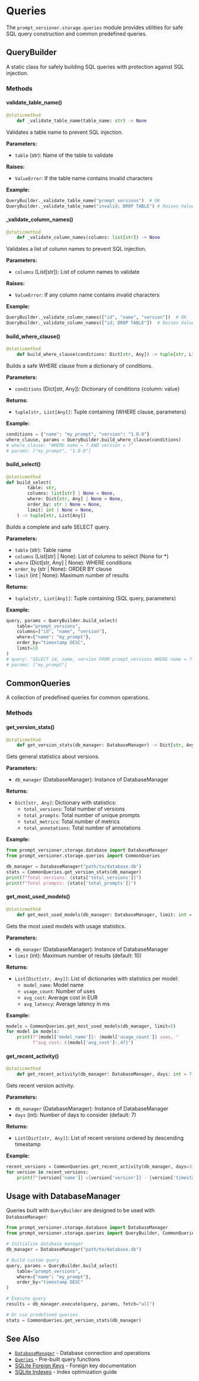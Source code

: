 
# Queries

The `prompt_versioner.storage.queries` module provides utilities for safe SQL query construction and common predefined queries.

## QueryBuilder

A static class for safely building SQL queries with protection against SQL injection.

### Methods

#### validate_table_name()

```python
@staticmethod
    def _validate_table_name(table_name: str) -> None
```

Validates a table name to prevent SQL injection.

**Parameters:**
- `table` (str): Name of the table to validate

**Raises:**
- `ValueError`: If the table name contains invalid characters

**Example:**
```python
QueryBuilder._validate_table_name("prompt_versions")  # OK
QueryBuilder._validate_table_name("invalid; DROP TABLE") # Raises ValueError
```

#### _validate_column_names()

```python
@staticmethod
    def _validate_column_names(columns: list[str]) -> None
```

Validates a list of column names to prevent SQL injection.

**Parameters:**
- `columns` (List[str]): List of column names to validate

**Raises:**
- `ValueError`: If any column name contains invalid characters

**Example:**
```python
QueryBuilder._validate_column_names(["id", "name", "version"])  # OK
QueryBuilder._validate_column_names(["id; DROP TABLE"])  # Raises ValueError
```

#### build_where_clause()

```python
@staticmethod
    def build_where_clause(conditions: Dict[str, Any]) -> tuple[str, List[Any]]
```

Builds a safe WHERE clause from a dictionary of conditions.

**Parameters:**
- `conditions` (Dict[str, Any]): Dictionary of conditions {column: value}

**Returns:**
- `tuple[str, List[Any]]`: Tuple containing (WHERE clause, parameters)

**Example:**
```python
conditions = {"name": "my_prompt", "version": "1.0.0"}
where_clause, params = QueryBuilder.build_where_clause(conditions)
# where_clause: "WHERE name = ? AND version = ?"
# params: ["my_prompt", "1.0.0"]
```

#### build_select()

```python
@staticmethod
def build_select(
        table: str,
        columns: list[str] | None = None,
        where: Dict[str, Any] | None = None,
        order_by: str | None = None,
        limit: int | None = None,
    ) -> tuple[str, List[Any]]
```

Builds a complete and safe SELECT query.

**Parameters:**
- `table` (str): Table name
- `columns` (List[str] | None): List of columns to select (None for *)
- `where` (Dict[str, Any] | None): WHERE conditions
- `order_by` (str | None): ORDER BY clause
- `limit` (int | None): Maximum number of results

**Returns:**
- `tuple[str, List[Any]]`: Tuple containing (SQL query, parameters)

**Example:**
```python
query, params = QueryBuilder.build_select(
    table="prompt_versions",
    columns=["id", "name", "version"],
    where={"name": "my_prompt"},
    order_by="timestamp DESC",
    limit=10
)
# query: "SELECT id, name, version FROM prompt_versions WHERE name = ? ORDER BY timestamp DESC LIMIT 10"
# params: ["my_prompt"]
```

## CommonQueries

A collection of predefined queries for common operations.

### Methods

#### get_version_stats()

```python
@staticmethod
    def get_version_stats(db_manager: DatabaseManager) -> Dict[str, Any]
```

Gets general statistics about versions.

**Parameters:**
- `db_manager` (DatabaseManager): Instance of DatabaseManager

**Returns:**
- `Dict[str, Any]`: Dictionary with statistics:
  - `total_versions`: Total number of versions
  - `total_prompts`: Total number of unique prompts
  - `total_metrics`: Total number of metrics
  - `total_annotations`: Total number of annotations

**Example:**
```python
from prompt_versioner.storage.database import DatabaseManager
from prompt_versioner.storage.queries import CommonQueries

db_manager = DatabaseManager("path/to/database.db")
stats = CommonQueries.get_version_stats(db_manager)
print(f"Total versions: {stats['total_versions']}")
print(f"Total prompts: {stats['total_prompts']}")
```

#### get_most_used_models()

```python
@staticmethod
    def get_most_used_models(db_manager: DatabaseManager, limit: int = 10) -> List[Dict[str, Any]]
```

Gets the most used models with usage statistics.

**Parameters:**
- `db_manager` (DatabaseManager): Instance of DatabaseManager
- `limit` (int): Maximum number of results (default: 10)

**Returns:**
- `List[Dict[str, Any]]`: List of dictionaries with statistics per model:
  - `model_name`: Model name
  - `usage_count`: Number of uses
  - `avg_cost`: Average cost in EUR
  - `avg_latency`: Average latency in ms

**Example:**
```python
models = CommonQueries.get_most_used_models(db_manager, limit=5)
for model in models:
    print(f"{model['model_name']}: {model['usage_count']} uses, "
          f"avg cost: €{model['avg_cost']:.4f}")
```

#### get_recent_activity()

```python
@staticmethod
    def get_recent_activity(db_manager: DatabaseManager, days: int = 7) -> List[Dict[str, Any]]
```

Gets recent version activity.

**Parameters:**
- `db_manager` (DatabaseManager): Instance of DatabaseManager
- `days` (int): Number of days to consider (default: 7)

**Returns:**
- `List[Dict[str, Any]]`: List of recent versions ordered by descending timestamp

**Example:**
```python
recent_versions = CommonQueries.get_recent_activity(db_manager, days=3)
for version in recent_versions:
    print(f"{version['name']} v{version['version']} - {version['timestamp']}")
```

## Usage with DatabaseManager

Queries built with `QueryBuilder` are designed to be used with `DatabaseManager`:

```python
from prompt_versioner.storage.database import DatabaseManager
from prompt_versioner.storage.queries import QueryBuilder, CommonQueries

# Initialize database manager
db_manager = DatabaseManager("path/to/database.db")

# Build custom query
query, params = QueryBuilder.build_select(
    table="prompt_versions",
    where={"name": "my_prompt"},
    order_by="timestamp DESC"
)

# Execute query
results = db_manager.execute(query, params, fetch="all")

# Or use predefined queries
stats = CommonQueries.get_version_stats(db_manager)
```

## See Also

- [`DatabaseManager`](database.md) - Database connection and operations
- [`Queries`](queries.md) - Pre-built query functions
- [SQLite Foreign Keys](https://www.sqlite.org/foreignkeys.html) - Foreign key documentation
- [SQLite Indexes](https://www.sqlite.org/optoverview.html) - Index optimization guide
